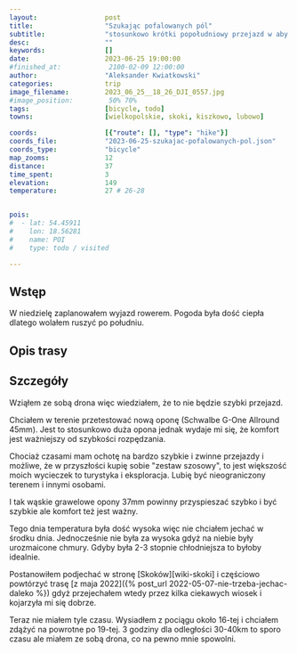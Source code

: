 ```yaml
---
layout:                 post
title:                  "Szukając pofalowanych pól"
subtitle:               "stosunkowo krótki popołudniowy przejazd w aby zobaczyć jaki jest aktualnie kolor zbóż"
desc:                   ""
keywords:               []
date:                   2023-06-25 19:00:00
#finished_at:            2100-02-09 12:00:00
author:                 "Aleksander Kwiatkowski"
categories:             trip
image_filename:         2023_06_25__18_26_DJI_0557.jpg
#image_position:         50% 70%
tags:                   [bicycle, todo]
towns:                  [wielkopolskie, skoki, kiszkowo, lubowo]

coords:                 [{"route": [], "type": "hike"}]
coords_file:            "2023-06-25-szukajac-pofalowanych-pol.json"
coords_type:            "bicycle"
map_zooms:              12
distance:               37
time_spent:             3
elevation:              149
temperature:            27 # 26-28


pois:
#  - lat: 54.45911
#    lon: 18.56281
#    name: POI
#    type: todo / visited

---
```



## Wstęp

W niedzielę zaplanowałem wyjazd rowerem. Pogoda była dość ciepła dlatego
wolałem ruszyć po południu.

## Opis trasy

<div class="strava-embed-placeholder" data-embed-type="activity" data-embed-id="9333570022"></div><script src="https://strava-embeds.com/embed.js"></script>

## Szczegóły

Wziąłem ze sobą drona więc wiedziałem, że to nie będzie szybki przejazd.

Chciałem w terenie przetestować nową oponę (Schwalbe G-One Allround 45mm).
Jest to stosunkowo duża opona jednak wydaje mi się, że komfort jest ważniejszy
od szybkości rozpędzania.

Chociaż czasami mam ochotę na bardzo szybkie i zwinne przejazdy i możliwe,
że w przyszłości kupię sobie "zestaw szosowy", to jest większość moich
wycieczek to turystyka i eksploracja. Lubię być nieograniczony terenem
i innymi osobami.

I tak wąskie grawelowe opony 37mm powinny przyspieszać szybko i być szybkie
ale komfort też jest ważny.

Tego dnia temperatura była dość wysoka więc nie chciałem jechać w środku
dnia. Jednocześnie nie była za wysoka gdyż na niebie były urozmaicone chmury.
Gdyby była 2-3 stopnie chłodniejsza to byłoby idealnie.

Postanowiłem podjechać w stronę [Skoków][wiki-skoki] i częściowo powtórzyć
trasę [z maja 2022]({% post_url 2022-05-07-nie-trzeba-jechac-daleko %})
gdyż przejechałem wtedy przez kilka ciekawych wiosek i kojarzyła
mi się dobrze.

Teraz nie miałem tyle czasu. Wysiadłem z pociągu około 16-tej i chciałem zdążyć
na powrotne po 19-tej. 3 godziny dla odległości 30-40km to sporo czasu
ale miałem ze sobą drona, co na pewno mnie spowolni.
